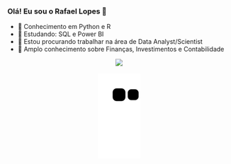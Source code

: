 ### Olá! Eu sou o Rafael Lopes  👋

- 🔭 Conhecimento em Python e R
- 🌱 Estudando: SQL e Power BI  
- 👯 Estou procurando trabalhar na área de Data Analyst/Scientist 
- 💭 Amplo conhecimento sobre Finanças, Investimentos e Contabilidade

<div align="center">
  <a href="https://github.com/RafaelLopesPinheiro">
  <img height="180em" src="https://github-readme-stats.vercel.app/api?username=RafaelLopesPinheiro&show_icons=true&theme=dark&include_all_commits=true&count_private=true"/>

  
  
![Snake animation](https://github.com/RafaelLopesPinheiro/RafaelLopesPinheiro/blob/output/github-contribution-grid-snake.svg)
